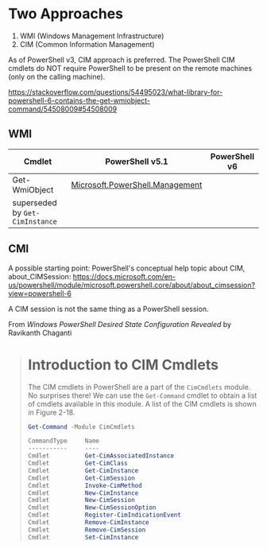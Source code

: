 # Two Approaches
1. WMI (Windows Management Infrastructure)
2. CIM (Common Information Management)

As of PowerShell v3, CIM approach is preferred. The PowerShell CIM cmdlets do NOT require PowerShell to be present on the remote machines (only on the calling machine).


https://stackoverflow.com/questions/54495023/what-library-for-powershell-6-contains-the-get-wmiobject-command/54508009#54508009

## WMI

| Cmdlet | PowerShell v5.1 | PowerShell v6 |
| ------ | --------------- | ------------- |
| Get-WmiObject | [Microsoft.PowerShell.Management](https://docs.microsoft.com/en-us/powershell/module/microsoft.powershell.management/get-wmiobject?view=powershell-5.1) | 
| superseded by `Get-CimInstance` |

## CMI

A possible starting point: PowerShell's conceptual help topic about CIM, about_CIMSession: https://docs.microsoft.com/en-us/powershell/module/microsoft.powershell.core/about/about_cimsession?view=powershell-6

A CIM session is not the same thing as a PowerShell session.

From _Windows PowerShell Desired State Configuration Revealed_ by Ravikanth Chaganti
> # Introduction to CIM Cmdlets
> The CIM cmdlets in PowerShell are a part of the `CimCmdlets` module.  No surprises there! We can use the `Get-Command` cmdlet to obtain a list of cmdlets available in this module.  A list of the CIM cmdlets is shown in Figure 2-18.
>
> ```powershell
> Get-Command -Module CimCmdlets
> 
> CommandType     Name                                               Version    Source
> -----------     ----                                               -------    ------
> Cmdlet          Get-CimAssociatedInstance                          6.1.0.0    CimCmdlets
> Cmdlet          Get-CimClass                                       6.1.0.0    CimCmdlets
> Cmdlet          Get-CimInstance                                    6.1.0.0    CimCmdlets
> Cmdlet          Get-CimSession                                     6.1.0.0    CimCmdlets
> Cmdlet          Invoke-CimMethod                                   6.1.0.0    CimCmdlets
> Cmdlet          New-CimInstance                                    6.1.0.0    CimCmdlets
> Cmdlet          New-CimSession                                     6.1.0.0    CimCmdlets
> Cmdlet          New-CimSessionOption                               6.1.0.0    CimCmdlets
> Cmdlet          Register-CimIndicationEvent                        6.1.0.0    CimCmdlets
> Cmdlet          Remove-CimInstance                                 6.1.0.0    CimCmdlets
> Cmdlet          Remove-CimSession                                  6.1.0.0    CimCmdlets
> Cmdlet          Set-CimInstance                                    6.1.0.0    CimCmdlets
> ```
